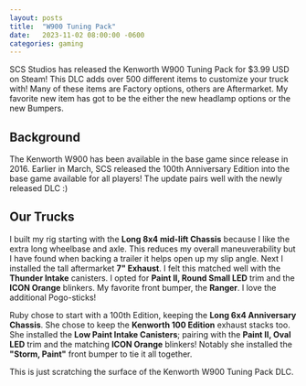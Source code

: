 ```yaml
---
layout: posts
title:  "W900 Tuning Pack"
date:   2023-11-02 08:00:00 -0600
categories: gaming
---
```

SCS Studios has released the Kenworth W900 Tuning Pack for $3.99 USD on Steam! This DLC adds over 500 different items to customize your truck with! Many of these items are Factory options, others are Aftermarket. My favorite new item has got to be the either the new headlamp options or the new Bumpers.

## Background

The Kenworth W900 has been available in the base game since release in 2016. Earlier in March, SCS released the 100th Anniversary Edition into the base game available for all players! The update pairs well with the newly released DLC :)

## Our Trucks

I built my rig starting with the **Long 8x4 mid-lift Chassis** because I like the extra long wheelbase and axle. This reduces my overall maneuverability but I have found when backing a trailer it helps open up my slip angle. Next I installed the tall aftermarket **7" Exhaust**. I felt this matched well with the **Thunder Intake** canisters. I opted for **Paint II, Round Small LED** trim and the **ICON Orange** blinkers. My favorite front bumper, the **Ranger**. I love the additional Pogo-sticks!

Ruby chose to start with a 100th Edition, keeping the **Long 6x4 Anniversary Chassis**. She chose to keep the **Kenworth 100 Edition** exhaust stacks too. She installed the **Low Paint Intake Canisters**; pairing with the **Paint II, Oval LED** trim and the matching **ICON Orange** blinkers! Notably she installed the **"Storm, Paint"** front bumper to tie it all together.

This is just scratching the surface of the Kenworth W900 Tuning Pack DLC.
